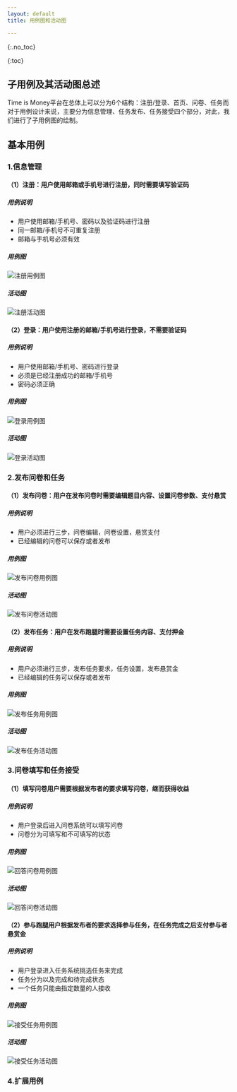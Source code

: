 ```yaml
---
layout: default
title: 用例图和活动图

---
```


{:.no_toc}

{:toc}



## 子用例及其活动图总述

Time is Money平台在总体上可以分为6个结构：注册/登录、首页、问卷、任务而对于用例设计来说，主要分为信息管理、任务发布、任务接受四个部分，对此，我们进行了子用例图的绘制。

## 基本用例

### 1.信息管理

#### （1）注册：用户使用邮箱或手机号进行注册，同时需要填写验证码
##### 用例说明
* 用户使用邮箱/手机号、密码以及验证码进行注册
* 同一邮箱/手机号不可重复注册
* 邮箱与手机号必须有效

##### 用例图
![注册用例图](images\用例图和活动图\注册用例图.png)
##### 活动图
![注册活动图](images\用例图和活动图\注册活动图.png)
#### （2）登录：用户使用注册的邮箱/手机号进行登录，不需要验证码
##### 用例说明
* 用户使用邮箱/手机号、密码进行登录
* 必须是已经注册成功的邮箱/手机号
* 密码必须正确
##### 用例图
![登录用例图](images\用例图和活动图\登录用例图.png)

##### 活动图
![登录活动图](images\用例图和活动图\登录活动图.png)

### 2.发布问卷和任务

#### （1）发布问卷：用户在发布问卷时需要编辑题目内容、设置问卷参数、支付悬赏
##### 用例说明
* 用户必须进行三步，问卷编辑，问卷设置，悬赏支付
* 已经编辑的问卷可以保存或者发布

##### 用例图
![发布问卷用例图](images\用例图和活动图\发布问卷用例图.png)
##### 活动图
![发布问卷活动图](images\用例图和活动图\发布问卷活动图.png)

#### （2）发布任务：用户在发布跑腿时需要设置任务内容、支付押金
##### 用例说明
* 用户必须进行三步，发布任务要求，任务设置，发布悬赏金
* 已经编辑的任务可以保存或者发布

##### 用例图
![发布任务用例图](images\用例图和活动图\发布任务用例图.png)
##### 活动图
![发布任务活动图](images\用例图和活动图\发布任务活动图.png)

### 3.问卷填写和任务接受

#### （1）填写问卷用户需要根据发布者的要求填写问卷，继而获得收益
##### 用例说明
* 用户登录后进入问卷系统可以填写问卷
* 问卷分为可填写和不可填写的状态

##### 用例图
![回答问卷用例图](images\用例图和活动图\回答问卷用例图.png)
##### 活动图
![回答问卷活动图](images\用例图和活动图\回答问卷活动图.png)

#### （2）参与跑腿用户根据发布者的要求选择参与任务，在任务完成之后支付参与者悬赏金
##### 用例说明
* 用户登录进入任务系统挑选任务来完成
* 任务分为以及完成和待完成状态
* 一个任务只能由指定数量的人接收
##### 用例图
![接受任务用例图](images\用例图和活动图\接受任务用例图.png)
##### 活动图
![接受任务活动图](images\用例图和活动图\接受任务活动图.png)

### 4.扩展用例